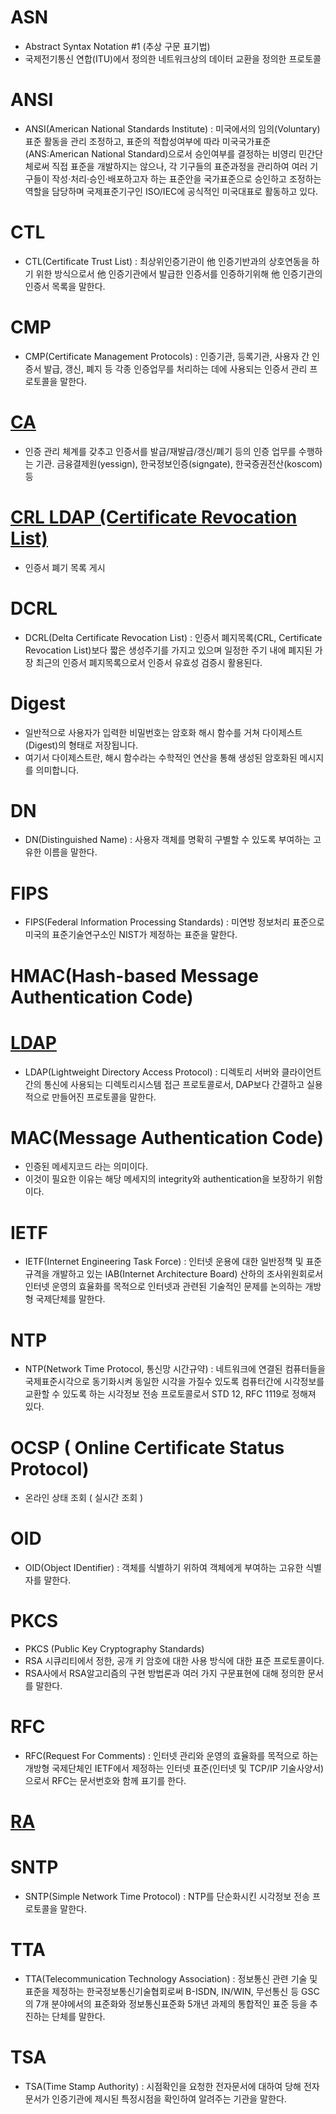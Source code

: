 # ASN
* Abstract Syntax Notation #1 (추상 구문 표기법)
* 국제전기통신 연합(ITU)에서 정의한 네트워크상의 데이터 교환을 정의한 프로토콜

# ANSI
* ANSI(American National Standards Institute) : 미국에서의 임의(Voluntary)표준 활동을 관리 조정하고, 표준의 적합성여부에 따라 미국국가표준(ANS:American National Standard)으로서 승인여부를 결정하는 비영리 민간단체로써 직접 표준을 개발하지는 않으나, 각 기구들의 표준과정을 관리하여 여러 기구들이 작성·처리·승인·배포하고자 하는 표준안을 국가표준으로 승인하고 조정하는 역할을 담당하며 국제표준기구인 ISO/IEC에 공식적인 미국대표로 활동하고 있다.


# CTL
* CTL(Certificate Trust List) : 최상위인증기관이 他 인증기반과의 상호연동을 하기 위한 방식으로서 他 인증기관에서 발급한 인증서를 인증하기위해 他 인증기관의 인증서 목록을 말한다.

# CMP
* CMP(Certificate Management Protocols) : 인증기관, 등록기관, 사용자 간 인증서 발급, 갱신, 폐지 등 각종 인증업무를 처리하는 데에 사용되는 인증서 관리 프로토콜을 말한다.

# [CA](https://unius.tistory.com/entry/%EA%B3%B5%EC%9D%B8%EC%9D%B8%EC%A6%9D%EC%B2%B4%EA%B3%84-%EC%89%BD%EA%B2%8C-%EC%9D%B4%ED%95%B4%ED%95%98%EA%B8%B0)
* 인증 관리 체계를 갖추고 인증서를 발급/재발급/갱신/폐기 등의 인증 업무를 수행하는 기관. 금융결제원(yessign), 한국정보인증(signgate), 한국증권전산(koscom) 등 


# [CRL LDAP (Certificate Revocation List)](https://rsec.kr/?p=386)
* 인증서 폐기 목록 게시

# DCRL
* DCRL(Delta Certificate Revocation List) : 인증서 폐지목록(CRL, Certificate Revocation List)보다 짧은 생성주기를 가지고 있으며 일정한 주기 내에 폐지된 가장 최근의 인증서 폐지목록으로서 인증서 유효성 검증시 활용된다.

# Digest
* 일반적으로 사용자가 입력한 비밀번호는 암호화 해시 함수를 거쳐 다이제스트(Digest)의 형태로 저장됩니다. 
* 여기서 다이제스트란, 해시 함수라는 수학적인 연산을 통해 생성된 암호화된 메시지를 의미합니다.

# DN
* DN(Distinguished Name) : 사용자 객체를 명확히 구별할 수 있도록 부여하는 고유한 이름을 말한다.

# FIPS
* FIPS(Federal Information Processing Standards) : 미연방 정보처리 표준으로 미국의 표준기술연구소인 NIST가 제정하는 표준을 말한다.


# HMAC(Hash-based Message Authentication Code)


# [LDAP](https://medium.com/happyprogrammer-in-jeju/ldap-%ED%94%84%ED%86%A0%ED%86%A0%EC%BD%9C-%EB%A7%9B%EB%B3%B4%EA%B8%B0-15b53c6a6f26)
* LDAP(Lightweight Directory Access Protocol) : 디렉토리 서버와 클라이언트 간의 통신에 사용되는 디렉토리시스템 접근 프로토콜로서, DAP보다 간결하고 실용적으로 만들어진 프로토콜을 말한다.

# MAC(Message Authentication Code)
* 인증된 메세지코드 라는 의미이다.
* 이것이 필요한 이유는 해당 메세지의 integrity와 authentication을 보장하기 위함이다.

# IETF
* IETF(Internet Engineering Task Force) : 인터넷 운용에 대한 일반정책 및 표준규격을 개발하고 있는 IAB(Internet Architecture Board) 산하의 조사위원회로서 인터넷 운영의 효율화를 목적으로 인터넷과 관련된 기술적인 문제를 논의하는 개방형 국제단체를 말한다.

# NTP
* NTP(Network Time Protocol, 통신망 시간규약) : 네트워크에 연결된 컴퓨터들을 국제표준시각으로 동기화시켜 동일한 시각을 가질수 있도록 컴퓨터간에 시각정보를 교환할 수 있도록 하는 시각정보 전송 프로토콜로서 STD 12, RFC 1119로 정해져 있다.

# OCSP ( Online Certificate Status Protocol)
* 온라인 상태 조회 ( 실시간 조회 )

# OID
* OID(Object IDentifier) : 객체를 식별하기 위하여 객체에게 부여하는 고유한 식별자를 말한다.


# PKCS
* PKCS (Public Key Cryptography Standards)
* RSA 시큐리티에서 정한, 공개 키 암호에 대한 사용 방식에 대한 표준 프로토콜이다.
* RSA사에서 RSA알고리즘의 구현 방법론과 여러 가지 구문표현에 대해 정의한 문서를 말한다.

# RFC
* RFC(Request For Comments) : 인터넷 관리와 운영의 효율화를 목적으로 하는 개방형 국제단체인 IETF에서 제정하는 인터넷 표준(인터넷 및 TCP/IP 기술사양서)으로서 RFC는 문서번호와 함께 표기를 한다.


# [RA](https://unius.tistory.com/entry/%EA%B3%B5%EC%9D%B8%EC%9D%B8%EC%A6%9D%EC%B2%B4%EA%B3%84-%EC%89%BD%EA%B2%8C-%EC%9D%B4%ED%95%B4%ED%95%98%EA%B8%B0)



# SNTP
* SNTP(Simple Network Time Protocol) : NTP를 단순화시킨 시각정보 전송 프로토콜을 말한다.

# TTA
* TTA(Telecommunication Technology Association) : 정보통신 관련 기술 및 표준을 제정하는 한국정보통신기술협회로써 B-ISDN, IN/WIN, 무선통신 등 GSC의 7개 분야에서의 표준화와 정보통신표준화 5개년 과제의 통합적인 표준 등을 추진하는 단체를 말한다.

# TSA
* TSA(Time Stamp Authority) : 시점확인을 요청한 전자문서에 대하여 당해 전자문서가 인증기관에 제시된 특정시점을 확인하여 알려주는 기관을 말한다.
